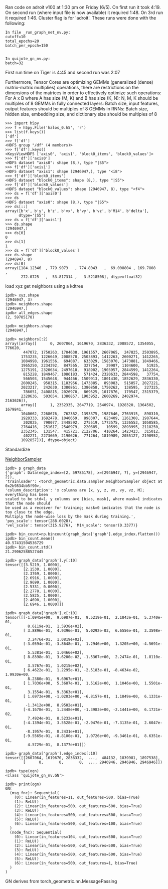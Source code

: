 Ran code on adroit v100 at 1:30 pm on Friday (6/5). On first run it took 4:19. On second run (where input file is now available)
it required 1:48. On 3rd run it required 1:46. Cluster flag is for 'adroit'. These runs were done with the following:

```
In file _run_graph_net_nv.py:
cutoff=10
total_epochs=20
batch_per_epoch=150


In quijote_gn_nv.py:
batch=32
```

First run time on Tiger is 4:45 and second run was 2:07

Furthermore, Tensor Cores are optimizing GEMMs (generalized (dense) matrix-matrix multiplies) operations, there are restrictions on the dimensions of the matrices in order to effectively optimize such operations:
For A x B where A has size (M, K) and B has size (K, N):
N, M, K should be multiples of 8
GEMMs in fully connected layers:
Batch size, input features, output features should be multiples of 8
GEMMs in RNNs:
Batch size, hidden size, embedding size, and dictionary size should be multiples of 8

```
>>> import h5py
>>> f = h5py.File('halos_0.h5', 'r')
>>> list(f.keys())
['df']
>>> f['df']
<HDF5 group "/df" (4 members)>
>>> f['df'].keys()
<KeysViewHDF5 ['axis0', 'axis1', 'block0_items', 'block0_values']>
>>> f['df']['axis0']
<HDF5 dataset "axis0": shape (8,), type "|S5">
>>> f['df']['axis1']
<HDF5 dataset "axis1": shape (2946947,), type "<i8">
>>> f['df']['block0_items']
<HDF5 dataset "block0_items": shape (8,), type "|S5">
>>> f['df']['block0_values']
<HDF5 dataset "block0_values": shape (2946947, 8), type "<f4">
>>> ds = f['df']['axis0']
>>> ds
<HDF5 dataset "axis0": shape (8,), type "|S5">
>>> ds[::]
array([b'x', b'y', b'z', b'vx', b'vy', b'vz', b'M14', b'delta'],
      dtype='|S5')
>>> ds = f['df']['axis1']
>>> ds.shape
(2946947,)
>>> ds[0]
0
>>> ds[1]
1
>>> ds = f['df']['block0_values']
>>> ds.shape
(2946947, 8)
>>> ds[0]
array([184.12346  , 779.9073   , 774.8043   ,  69.008804 , 169.7808   ,
       272.0725   ,  53.817314 ,   3.5218508], dtype=float32)
```

load xyz
get neighbors using a kdtree

```
ipdb> xyz.shape                                                                                                               
(2946947, 3)
ipdb> neighbors.shape
(2946947,)
ipdb> all_edges.shape
(2, 59785178)
```

```
ipdb> neighbors.shape  
(2946947,)
                                                                                                                             
ipdb> neighbors[:2]   
array([array([      0, 2607064, 1619670, 2836332, 2088572, 1354055,  776620,
        447072, 1750263, 1704638, 1961557, 2607065,  247825, 2503895,
       1753235, 1226649, 2088570, 2503893, 1412263, 2600271, 1412265,
       1084998, 1961556,  694087,  633029, 1583070, 1473881, 1849466,
       1965250, 2234392,  847565,  327754,   29987, 1104600,   51925,
       1275191, 2320634, 2497618,  918902, 1903957, 2844599, 1412264,
        815228, 1849467, 1086183,  571424, 2320633, 2844598,   37754,
        566503, 1545648,  944466, 1509913, 1801430, 1852629, 2836330,
       2600245,  958315, 1183956, 1473885,  893083,  515857, 2027221,
       2023217,  242630, 1380861, 1380858, 1750262,  138595,  227325,
        786051, 2408815, 2026970,  869525, 1017876,  170547, 2315379,
       2320636,  503654, 1380857, 1903952, 2600269, 2402974, 2163626]),
       array([      1, 2352335, 2647719, 2540974, 1928320, 1364502, 1679841,
       1040662, 2268676,  762382, 1393375, 1987646, 2763915,  898310,
       1928333, 1682478, 1040659,  898307,  623409, 1261308, 1987644,
        302025,  790077, 2448592,  275519, 1773575, 1336553, 1058585,
       2764416,  251617, 2540979,  220685,   10599, 2893995, 2118250,
       2352345,  131547,  415721, 2122706,  410264, 1423423,  315012,
        402271, 2273669, 2190626,  771264, 1819989, 2055127, 2190952,
       1092857])], dtype=object)
```


Standardize

[NeighborSampler](https://pytorch-geometric.readthedocs.io/en/latest/modules/data.html?highlight=neighbor#torch_geometric.data.NeighborSampler)

```
ipdb> p graph_data
{'graph': Data(edge_index=[2, 59785178], x=[2946947, 7], y=[2946947, 2]),
'trainloader': <torch_geometric.data.sampler.NeighborSampler object at 0x2b9834bb5f90>,
'column_description': 'x columns are [x, y, z, vx, vy, vz, M]; everything has been
scaled to be std=1. y columns are [bias, mask], where mask=1 indicates that the node should
be used as a receiver for training; mask=0 indicates that the node is too close to the edge.
Multiply the node-wise loss by the mask during training.', 'pos_scale': tensor(288.6028),
'vel_scale': tensor(315.9276), 'M14_scale': tensor(0.3377)}
```

```
ipdb> bin_count=np.bincount(graph_data['graph'].edge_index.flatten())
ipdb> bin_count.mean()           
40.57431504536729
ipdb> bin_count.std()              
21.29062588527445
```

```
ipdb> graph_data['graph'].y[:10] 
tensor([[3.5219, 1.0000],
        [2.1530, 1.0000],
        [2.3769, 1.0000],
        [2.6916, 1.0000],
        [2.9699, 1.0000],
        [2.5331, 0.0000],
        [2.2778, 1.0000],
        [2.5825, 1.0000],
        [2.4690, 1.0000],
        [2.6946, 1.0000]])
        
ipdb> graph_data['graph'].x[:10]  
tensor([[-1.0945e+00,  9.6987e-01,  9.5219e-01,  2.1843e-01,  5.3740e-01,
          8.6119e-01,  1.5938e+02],
        [ 3.8896e-01,  4.9396e-01,  5.0292e-03,  6.6556e-01,  3.3598e-01,
          3.2476e-01,  1.0819e+02],
        [-3.0594e-01, -3.8648e-01,  1.2946e+00,  1.3205e+00, -4.5691e-01,
          5.5381e-01,  1.0466e+02],
        [ 8.8398e-01,  3.6200e-02, -1.5367e+00,  2.2474e-01,  1.8110e-01,
          3.5767e-01,  1.0215e+02],
        [ 6.4622e-01,  1.2295e-01, -2.5183e-01, -8.4634e-02,  1.9930e+00,
          8.2380e-01,  9.6967e+01],
        [ 1.7036e+00,  5.3687e-01,  1.5162e+00,  1.1046e+00,  1.5501e-01,
          3.1554e-01,  9.3363e+01],
        [ 1.6973e+00, -1.0203e+00, -6.8157e-01,  1.1849e+00,  6.1331e-01,
         -1.3412e+00,  8.9502e+01],
        [-4.1678e-01,  1.2448e+00, -1.3983e+00, -2.1441e+00,  6.1721e-02,
          7.4924e-01,  8.5232e+01],
        [-4.1394e-01,  3.5528e-01, -2.9476e-01, -7.3135e-01,  2.6047e-01,
         -8.1957e-01,  8.2431e+01],
        [-9.5565e-01, -8.8100e-01,  1.0726e+00, -9.3461e-01,  8.6351e-01,
          4.5729e-01,  8.1377e+01]])
          
ipdb> graph_data['graph'].edge_index[:10]
tensor([[2607064, 1619670, 2836332,  ...,  484132, 1839981, 1897538],
        [      0,       0,       0,  ..., 2946946, 2946946, 2946946]])
```

```
ipdb> type(ogn)                 
<class 'quijote_gn_nv.GN'>

ipdb> print(ogn)                 
GN(
  (msg_fnc): Sequential(
    (0): Linear(in_features=11, out_features=500, bias=True)
    (1): ReLU()
    (2): Linear(in_features=500, out_features=500, bias=True)
    (3): ReLU()
    (4): Linear(in_features=500, out_features=500, bias=True)
    (5): ReLU()
    (6): Linear(in_features=500, out_features=100, bias=True)
  )
  (node_fnc): Sequential(
    (0): Linear(in_features=104, out_features=500, bias=True)
    (1): ReLU()
    (2): Linear(in_features=500, out_features=500, bias=True)
    (3): ReLU()
    (4): Linear(in_features=500, out_features=500, bias=True)
    (5): ReLU()
    (6): Linear(in_features=500, out_features=1, bias=True)
  )
)
```

GN derives from torch_geometric.nn.MessagePassing
